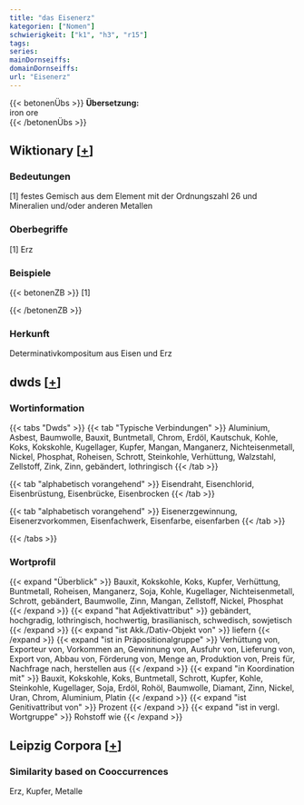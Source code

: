 ```yaml
---
title: "das Eisenerz"
kategorien: ["Nomen"]
schwierigkeit: ["k1", "h3", "r15"]
tags:
series:
mainDornseiffs:
domainDornseiffs:
url: "Eisenerz"
---
```


{{< betonenÜbs >}}
**Übersetzung:**  
iron ore  
{{< /betonenÜbs >}}

## Wiktionary [[+](https://de.wiktionary.org/wiki/Eisenerz)]

### Bedeutungen
[1] festes Gemisch aus dem Element mit der Ordnungszahl 26 und Mineralien und/oder anderen Metallen  

### Oberbegriffe
[1] Erz  

### Beispiele
{{< betonenZB >}}
[1]  

{{< /betonenZB >}}
### Herkunft
Determinativkompositum aus Eisen und Erz  



## dwds [[+](https://www.dwds.de/wb/Eisenerz)]

### Wortinformation
{{< tabs "Dwds" >}}
{{< tab "Typische Verbindungen" >}}
Aluminium, Asbest, Baumwolle, Bauxit, Buntmetall, Chrom, Erdöl, Kautschuk, Kohle, Koks, Kokskohle, Kugellager, Kupfer, Mangan, Manganerz, Nichteisenmetall, Nickel, Phosphat, Roheisen, Schrott, Steinkohle, Verhüttung, Walzstahl, Zellstoff, Zink, Zinn, gebändert, lothringisch
{{< /tab >}}

{{< tab "alphabetisch vorangehend" >}}
Eisendraht, Eisenchlorid, Eisenbrüstung, Eisenbrücke, Eisenbrocken
{{< /tab >}}

{{< tab "alphabetisch vorangehend" >}}
Eisenerzgewinnung, Eisenerzvorkommen, Eisenfachwerk, Eisenfarbe, eisenfarben
{{< /tab >}}

{{< /tabs >}}

### Wortprofil
{{< expand "Überblick" >}} Bauxit, Kokskohle, Koks, Kupfer, Verhüttung, Buntmetall, Roheisen, Manganerz, Soja, Kohle, Kugellager, Nichteisenmetall, Schrott, gebändert, Baumwolle, Zinn, Mangan, Zellstoff, Nickel, Phosphat {{< /expand >}}
{{< expand "hat Adjektivattribut" >}} gebändert, hochgradig, lothringisch, hochwertig, brasilianisch, schwedisch, sowjetisch {{< /expand >}}
{{< expand "ist Akk./Dativ-Objekt von" >}} liefern {{< /expand >}}
{{< expand "ist in Präpositionalgruppe" >}} Verhüttung von, Exporteur von, Vorkommen an, Gewinnung von, Ausfuhr von, Lieferung von, Export von, Abbau von, Förderung von, Menge an, Produktion von, Preis für, Nachfrage nach, herstellen aus {{< /expand >}}
{{< expand "in Koordination mit" >}} Bauxit, Kokskohle, Koks, Buntmetall, Schrott, Kupfer, Kohle, Steinkohle, Kugellager, Soja, Erdöl, Rohöl, Baumwolle, Diamant, Zinn, Nickel, Uran, Chrom, Aluminium, Platin {{< /expand >}}
{{< expand "ist Genitivattribut von" >}} Prozent {{< /expand >}}
{{< expand "ist in vergl. Wortgruppe" >}} Rohstoff wie {{< /expand >}}

## Leipzig Corpora [[+](https://corpora.uni-leipzig.de/en/res?word=Eisenerz&corpusId=deu_newscrawl-public_2018)]


### Similarity based on Cooccurrences
Erz, Kupfer, Metalle


